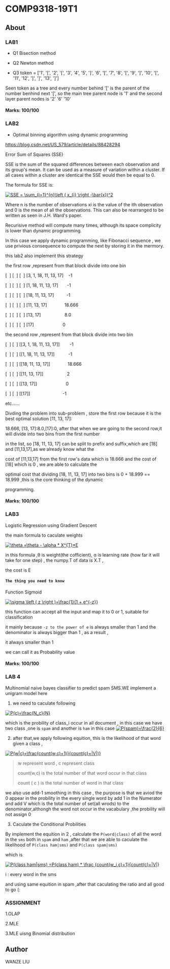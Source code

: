 # COMP9318-19T1
## About

### LAB1

* Q1 Bisection method

* Q2 Newton method

* Q3 token = ['1', '[', '2', '[', '3', '4', '5', ']', '6', '[', '7', '8', '[', '9', ']', '10', '[', '11', '12', ']', ']', '13', ']']

Seen token as a tree and every number behind '[' is the parent of the number benhind next '[', so the main tree parent node is '1' and the second layer parent nodes is '2' '6' '10'
 
#### Marks: 100/100

### LAB2
* Optimal binning algorithm using dynamic programming

https://blog.csdn.net/US_579/article/details/88428294

Error Sum of Squares (SSE)

SSE is the sum of the squared differences between each observation and its group's mean. It can be used as a measure of variation within a cluster. If all cases within a cluster are identical the SSE would then be equal to 0.

The formula for SSE is:

<a href="https://www.codecogs.com/eqnedit.php?latex=SSE&space;=&space;\sum_{i=1}^{n}\left&space;(&space;x_{i}&space;\right&space;-\bar{x})^2" target="_blank"><img src="https://latex.codecogs.com/gif.latex?SSE&space;=&space;\sum_{i=1}^{n}\left&space;(&space;x_{i}&space;\right&space;-\bar{x})^2" title="SSE = \sum_{i=1}^{n}\left ( x_{i} \right -\bar{x})^2" /></a>

Where n is the number of observations xi is the value of the ith observation and 0 is the mean of all the observations. This can also be rearranged to be written as seen in J.H. Ward's paper.

Recurisive method will compute many times, although its space complicity is lower than dynamic programming.

In this case we apply dynamic programming, like Fibonacci sequence , we use privious consequence to compute the next by storing it in the mermory.

this lab2 also implement this strategy 

the first row ,represent from that block divide into one bin

[  ] [  ] [  ] [3, 1, 18, 11, 13, 17]    -1

[  ] [  ] [  ] [1, 18, 11, 13, 17]       -1

[  ] [  ] [  ] [18, 11, 13, 17]          -1

[  ] [  ] [  ] [11, 13, 17]              18.666

[  ] [  ] [  ] [13, 17]                   8.0

[  ] [  ] [  ] [17]                       0

the second row ,represent from that block divide into two bin

[  ] [  ] [[3, 1, 18, 11, 13, 17]]        -1

[  ] [  ] [[1, 18, 11, 13, 17]]           -1

[  ] [  ] [[18, 11, 13, 17]]              18.666

[  ] [  ] [[11, 13, 17]]                   2

[  ] [  ] [[13, 17]]                       0

[  ] [  ] [[17]]                          -1

etc......

Divding the problem into sub-problem , store the first row because it is the best optimal solution [11, 13, 17]:             

18.666, [13, 17]:8.0,[17]:0, after that when we are going to the second row,it will divide into two bins from the first number 

in the list, so [18, 11, 13, 17] can be split to prefix and suffix,which are [18] and [11,13,17],as we already know what the 

cost of [11,13,17] from the first row's data which is 18.666 and the cost of [18] which is 0 , we are able to calculate the 

optimal cost that dividing [18, 11, 13, 17] into two bins is 0 + 18.999 == 18.999 ,this is the core thinking of the dynamic 

programming.

#### Marks: 100/100

### LAB3

Logistic Regression using Gradient Descent

the main formula to caculate weights

<a href="https://www.codecogs.com/eqnedit.php?latex=\theta&space;=\theta&space;-&space;\alpha&space;*&space;X^{T}*E" target="_blank"><img src="https://latex.codecogs.com/gif.latex?\theta&space;=\theta&space;-&space;\alpha&space;*&space;X^{T}*E" title="\theta =\theta - \alpha * X^{T}*E" /></a>

in this formula ,θ is weight(the cofficient), α is learning rate (how far it will take for one step) , the numpy.T of data is X.T ,

the cost is E

#### `The thing you need to know`

Function Sigmoid

<a href="https://www.codecogs.com/eqntheedit.php?latex=\sigma&space;\left&space;(&space;z&space;\right&space;)=\frac{1}{1&space;&plus;&space;e^{-z}}" target="_blank"><img src="https://latex.codecogs.com/gif.latex?\sigma&space;\left&space;(&space;z&space;\right&space;)=\frac{1}{1&space;&plus;&space;e^{-z}}" title="\sigma \left ( z \right )=\frac{1}{1 + e^{-z}}" /></a>

this function can accept all the input and map it to 0 or 1, suitable for classification 

it mainly because `-z to the power of e` is always smaller than 1  and the denominator is always bigger than 1 , as a result ,

it always smaller than 1

we can call it as Probability value

#### Marks: 100/100

### LAB 4
Multinomial naive bayes classifier to predict spam SMS.WE implement a unigram model here

1. we need to caculate following 

<a href="https://www.codecogs.com/eqnedit.php?latex=P(c)=\frac{N_c}{N}" target="_blank"><img src="https://latex.codecogs.com/gif.latex?P(c)=\frac{N_c}{N}" title="P(c)=\frac{N_c}{N}" /></a>

which is the probility of class_i occur in all document , in this case we have two class ,one is `spam` and another is `ham`
in this case 
<a href="https://www.codecogs.com/eqnedit.php?latex=P(spam)=\frac{2}{6}" target="_blank"><img src="https://latex.codecogs.com/gif.latex?P(spam)=\frac{2}{6}" title="P(spam)=\frac{2}{6}" /></a>

2. after that,we apply following equition, this is the likelihood of that word given a class , 

 <a href="https://www.codecogs.com/eqnedit.php?latex=P(w|c)=\frac{count(w,c)&plus;1)}{count(c)&plus;|V|)}" target="_blank"><img src="https://latex.codecogs.com/gif.latex?P(w|c)=\frac{count(w,c)&plus;1)}{count(c)&plus;|V|)}" title="P(w|c)=\frac{count(w,c)+1)}{count(c)+|V|)}" /></a>

> w represent word  , c represent class
> 
> count(w,c) is the total number of that word occur in that class
> 
> count ( c ) is the total number of word in that class

we also use add-1 smoothing in this case , the purpose is that we aviod the 0 appear in the probility in the every single word by add 1 in the Numerator and add V which is the total number of set(all wrods) to the denominator,althongh the word not occur in the vacabulary ,the probility will not assign 0 


3. Caculate the Conditional Probilities 

By implement the equition in 2 , calculate the `P(word|class)` of all the word in the `sms` both in `spam` and `ham` ,after that we are able to caculate the likelihood of `P(class ham|sms)` and `P(class spam|sms)` 

which is 

<a href="https://www.codecogs.com/eqnedit.php?latex=P(class&space;ham|sms)&space;=P(class&space;ham)&space;*&space;\frac&space;{count(w_i,c)&plus;1}{count(c)&plus;|V|}" target="_blank"><img src="https://latex.codecogs.com/gif.latex?P(class&space;ham|sms)&space;=P(class&space;ham)&space;*&space;\frac&space;{count(w_i,c)&plus;1}{count(c)&plus;|V|}" title="P(class ham|sms) =P(class ham) * \frac {count(w_i,c)+1}{count(c)+|V|}" /></a>

i : every word in the sms

and using same equition in spam ,after that caculating the ratio and all good to go (:



### ASSIGNMENT

1.OLAP

2.MLE

3.MLE uisng Binomial distribution





## Author

WANZE LIU

